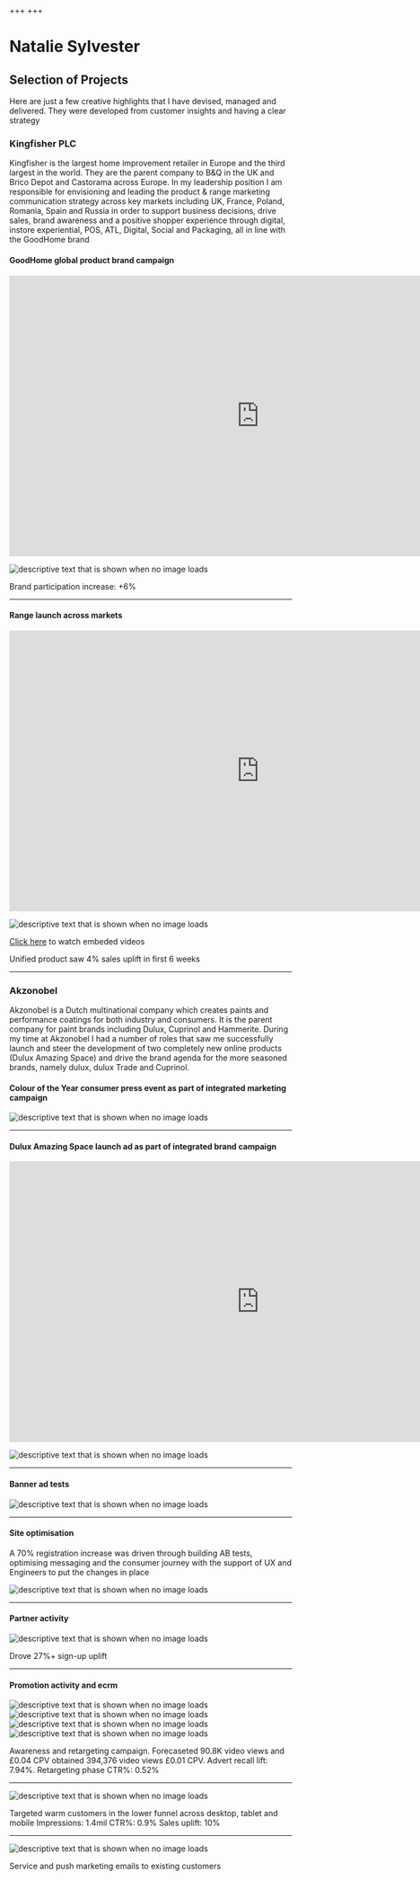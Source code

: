 +++
+++

# Natalie Sylvester

## Selection of Projects

Here are just a few creative highlights that I have devised, managed and delivered.  They were developed from customer insights and having a clear strategy


### Kingfisher PLC

Kingfisher is the largest home improvement retailer in Europe and the third largest in the world. They are the parent company to B&Q in the UK and Brico Depot and Castorama across Europe.
In my leadership position I am responsible for envisioning and leading the product & range  marketing communication strategy across key markets including UK, France, Poland, Romania, Spain and Russia in order to support business decisions, drive sales, brand awareness and a positive shopper experience through digital, instore experiential, POS, ATL, Digital, Social and Packaging, all in line with the GoodHome brand 


#### GoodHome global product brand campaign

<iframe width="889" height="500" src="https://www.youtube.com/embed/7aqlrLYWotI" frameborder="0" allow="accelerometer; autoplay; encrypted-media; gyroscope; picture-in-picture" allowfullscreen></iframe>

![descriptive text that is shown when no image loads](https://raw.githubusercontent.com/NatSyl/natsyl.github.io/develop/static/images/brand%20campaign1.png "")


Brand participation increase: +6% 

<hr>

#### Range launch across markets

<iframe width="889" height="500" src="https://www.youtube.com/embed/QOvwU9ltaNs" frameborder="0" allow="accelerometer; autoplay; encrypted-media; gyroscope; picture-in-picture" allowfullscreen></iframe>

![descriptive text that is shown when no image loads](https://raw.githubusercontent.com/NatSyl/natsyl.github.io/develop/static/images/Screenshot_2020-07-09%20GoodHome%20paint%20Goodhome%20Brands%20DIY%20at%20B%20Q.jpg
 "")
 
 [Click here](https://www.diy.com/brands/goodhome/paint#icamp=SRD_goodhomepaint) to watch embeded videos 

Unified product saw 4% sales uplift in first 6 weeks

<hr>











### Akzonobel
Akzonobel is a Dutch multinational company which creates paints and performance coatings for both industry and consumers.  It is the parent company for paint brands including Dulux, Cuprinol and Hammerite.
During my time at Akzonobel I had a number of roles that saw me successfully launch and steer the development of two completely new online products  (Dulux Amazing Space) and drive the brand agenda for the more seasoned brands, namely dulux, dulux Trade and Cuprinol.


#### Colour of the Year consumer press event as part of integrated marketing campaign

![descriptive text that is shown when no image loads](https://raw.githubusercontent.com/NatSyl/natsyl.github.io/develop/static/images/Heartwood.png "")


<hr>

#### Dulux Amazing Space launch ad as part of integrated brand campaign

<iframe width="889" height="500" src="https://www.youtube.com/embed/iNHcZeN0YSs" frameborder="0" allow="accelerometer; autoplay; encrypted-media; gyroscope; picture-in-picture" allowfullscreen></iframe>

![descriptive text that is shown when no image loads](https://raw.githubusercontent.com/NatSyl/natsyl.github.io/develop/static/images/das%20email.png "")



<hr>


#### Banner ad tests

![descriptive text that is shown when no image loads](https://raw.githubusercontent.com/NatSyl/natsyl.github.io/develop/static/images/Banners.png "")

<hr>

#### Site optimisation
A 70% registration increase was driven through building AB tests, optimising messaging and the consumer journey with the support of UX and Engineers to put the changes in place

![descriptive text that is shown when no image loads](https://raw.githubusercontent.com/NatSyl/natsyl.github.io/develop/static/images/site.png "")


<hr>


#### Partner activity

![descriptive text that is shown when no image loads](https://raw.githubusercontent.com/NatSyl/natsyl.github.io/develop/static/images/tsb.png "")


Drove 27%+ sign-up uplift


<hr>


#### Promotion activity and ecrm
![descriptive text that is shown when no image loads](https://raw.githubusercontent.com/NatSyl/natsyl.github.io/develop/static/images/320x50-GIF2.gif "")
![descriptive text that is shown when no image loads](https://raw.githubusercontent.com/NatSyl/natsyl.github.io/develop/static/images/320x50-GIF1.gif "")
![descriptive text that is shown when no image loads](https://raw.githubusercontent.com/NatSyl/natsyl.github.io/develop/static/images/Easy%20as%201%202.png "")![descriptive text that is shown when no image loads](https://raw.githubusercontent.com/NatSyl/natsyl.github.io/develop/static/images/easy%201%2C2.jpg "")


Awareness and retargeting campaign. Forecaseted 90.8K video views and £0.04 CPV obtained 394,376 video views £0.01 CPV. Advert recall lift: 7.94%.
Retargeting phase CTR%:  0.52%


<hr>



![descriptive text that is shown when no image loads](https://raw.githubusercontent.com/NatSyl/natsyl.github.io/develop/static/images/winter.png "")


Targeted warm customers in the lower funnel across desktop, tablet and mobile Impressions: 1.4mil CTR%: 0.9% Sales uplift: 10% 


<hr>



![descriptive text that is shown when no image loads](https://raw.githubusercontent.com/NatSyl/natsyl.github.io/develop/static/images/ecrm.png "")


Service and push marketing emails to existing customers

